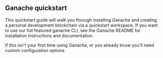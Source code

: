 ## Ganache quickstart ##
This quickstart guide will walk you through installing Ganache and creating a personal development blockchain via a quickstart workspace. If you want to use our full featured ganache CLI, see the Ganache README for installation instructions and documentation.

If this isn't your first time using Ganache, or you already know you'll need custom configuration options

